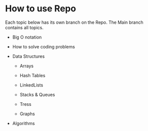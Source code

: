 # How to use Repo

Each topic below has its own branch on the Repo. The Main branch contains all topics.

- Big O notation

- How to solve coding problems

- Data Structures

  - Arrays
  
  - Hash Tables
  
  - LinkedLists
  
  - Stacks & Queues

  - Tress
  
  - Graphs
  
- Algorithms
